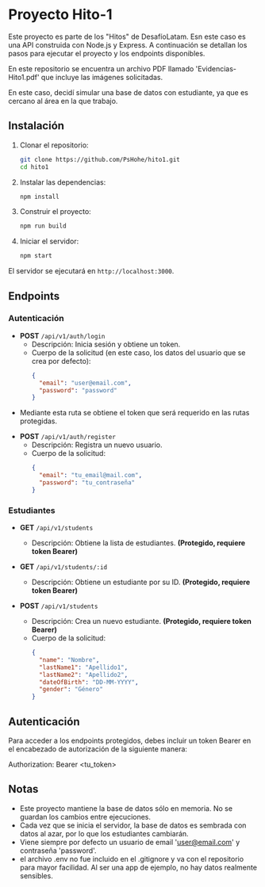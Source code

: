 # Proyecto Hito-1

Este proyecto es parte de los "Hitos" de DesafíoLatam. Esn este caso es una API construida con Node.js y Express. A continuación se detallan los pasos para ejecutar el proyecto y los endpoints disponibles.

En este repositorio se encuentra un archivo PDF llamado 'Evidencias-Hito1.pdf' que incluye las imágenes solicitadas.

En este caso, decidí simular una base de datos con estudiante, ya que es cercano al área en la que trabajo.

## Instalación

1. Clonar el repositorio:
   ```bash
   git clone https://github.com/PsHohe/hito1.git
   cd hito1
   ```

2. Instalar las dependencias:
   ```bash
   npm install
   ```

3. Construir el proyecto:
   ```bash
   npm run build
   ```

4. Iniciar el servidor:
   ```bash
   npm start
   ```

El servidor se ejecutará en `http://localhost:3000`.

## Endpoints

### Autenticación

- **POST** `/api/v1/auth/login`
  - Descripción: Inicia sesión y obtiene un token.
  - Cuerpo de la solicitud (en este caso, los datos del usuario que se crea por defecto):
    ```json
    {
      "email": "user@email.com",
      "password": "password"
    }
    ```

* Mediante esta ruta se obtiene el token que será requerido en las rutas protegidas.

- **POST** `/api/v1/auth/register`
  - Descripción: Registra un nuevo usuario.
  - Cuerpo de la solicitud:
    ```json
    {
      "email": "tu_email@mail.com",
      "password": "tu_contraseña"
    }
    ```

### Estudiantes

- **GET** `/api/v1/students`
  - Descripción: Obtiene la lista de estudiantes. **(Protegido, requiere token Bearer)**

- **GET** `/api/v1/students/:id`
  - Descripción: Obtiene un estudiante por su ID. **(Protegido, requiere token Bearer)**

- **POST** `/api/v1/students`
  - Descripción: Crea un nuevo estudiante. **(Protegido, requiere token Bearer)**
  - Cuerpo de la solicitud:
    ```json
    {
      "name": "Nombre",
      "lastName1": "Apellido1",
      "lastName2": "Apellido2",
      "dateOfBirth": "DD-MM-YYYY",
      "gender": "Género"
    }
    ```

## Autenticación

Para acceder a los endpoints protegidos, debes incluir un token Bearer en el encabezado de autorización de la siguiente manera:

Authorization: Bearer <tu_token>

## Notas

- Este proyecto mantiene la base de datos sólo en memoria. No se guardan los cambios entre ejecuciones.
- Cada vez que se inicia el servidor, la base de datos es sembrada con datos al azar, por lo que los estudiantes cambiarán.
- Viene siempre por defecto un usuario de email 'user@email.com' y contraseña 'password'.
- el archivo .env no fue incluido en el .gitignore y va con el repositorio para mayor facilidad. Al ser una app de ejemplo, no hay datos realmente sensibles.



